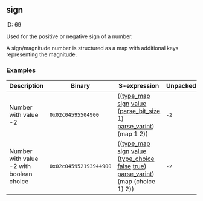 ## sign

ID: 69

Used for the positive or negative sign of a number.

A sign/magnitude number is structured as a map with additional keys representing the magnitude.

### Examples

| Description | Binary | S-expression | Unpacked |
|----|----|----|----|
| Number with value -2 | `0x02c04595504900` | (([type_map](./type_map.md) [sign](./sign.md) [value](./value.md) ([parse_bit_size](./parse_bit_size.md) 1) [parse_varint](./parse_varint.md)) (map 1 2)) | <pre>-2</pre> |
| Number with value -2 with boolean choice | `0x02c045952193944900` | (([type_map](./type_map.md) [sign](./sign.md) [value](./value.md) ([type_choice](./type_choice.md) [false](./false.md) [true](./true.md)) [parse_varint](./parse_varint.md)) (map (choice 1) 2)) | <pre>-2</pre> |